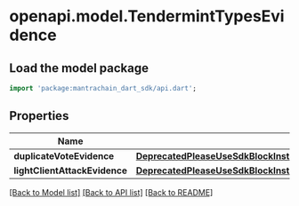 # openapi.model.TendermintTypesEvidence

## Load the model package
```dart
import 'package:mantrachain_dart_sdk/api.dart';
```

## Properties
Name | Type | Description | Notes
------------ | ------------- | ------------- | -------------
**duplicateVoteEvidence** | [**DeprecatedPleaseUseSdkBlockInsteadEvidenceEvidenceInnerDuplicateVoteEvidence**](DeprecatedPleaseUseSdkBlockInsteadEvidenceEvidenceInnerDuplicateVoteEvidence.md) |  | [optional] 
**lightClientAttackEvidence** | [**DeprecatedPleaseUseSdkBlockInsteadEvidenceEvidenceInnerLightClientAttackEvidence**](DeprecatedPleaseUseSdkBlockInsteadEvidenceEvidenceInnerLightClientAttackEvidence.md) |  | [optional] 

[[Back to Model list]](../README.md#documentation-for-models) [[Back to API list]](../README.md#documentation-for-api-endpoints) [[Back to README]](../README.md)


